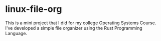 # linux-file-org
This is a mini project that I did for my college Operating Systems Course. I've developed a simple file organizer using the Rust Programming Language.
